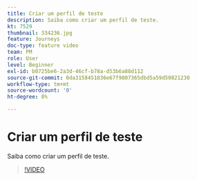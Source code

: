 ```yaml
---
title: Criar um perfil de teste
description: Saiba como criar um perfil de teste.
kt: 7529
thumbnail: 334236.jpg
feature: Journeys
doc-type: feature video
team: PM
role: User
level: Beginner
exl-id: b0725be6-2a3d-46cf-b78a-d53b6a88d112
source-git-commit: 0da3158451836e67f9807365dbd5a59d50821230
workflow-type: tm+mt
source-wordcount: '0'
ht-degree: 0%

---
```


# Criar um perfil de teste

Saiba como criar um perfil de teste.

>[!VIDEO](https://video.tv.adobe.com/v/334236?quality=12)
